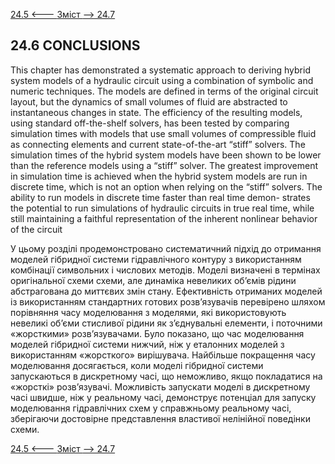[24.5 <--- ](24_5.md) [   Зміст   ](README.md) [--> 24.7](24_7.md)

## 24.6 CONCLUSIONS

This chapter has demonstrated a systematic approach to deriving hybrid system models of a hydraulic circuit using a combination of symbolic and numeric techniques. The models are defined in terms of the original circuit layout, but the dynamics of small volumes of fluid are abstracted to instantaneous changes in state. The efficiency of the resulting models, using standard off-the-shelf solvers, has been tested by comparing simulation times with models that use small volumes of compressible fluid as connecting elements and current state-of-the-art “stiff” solvers. The simulation times of the hybrid system models have been shown to be lower than the reference models using a “stiff” solver. The greatest improvement in simulation time is achieved when the hybrid system models are run in discrete time, which is not an option when relying on the “stiff” solvers. The ability to run models in discrete time faster than real time demon- strates the potential to run simulations of hydraulic circuits in true real time, while still maintaining a faithful representation of the inherent nonlinear behavior of the circuit

У цьому розділі продемонстровано систематичний підхід до отримання моделей гібридної системи гідравлічного контуру з використанням комбінації символьних і числових методів. Моделі визначені в термінах оригінальної схеми схеми, але динаміка невеликих об’ємів рідини абстрагована до миттєвих змін стану. Ефективність отриманих моделей із використанням стандартних готових розв’язувачів перевірено шляхом порівняння часу моделювання з моделями, які використовують невеликі об’єми стисливої рідини як з’єднувальні елементи, і поточними «жорсткими» розв’язувачами. Було показано, що час моделювання моделей гібридної системи нижчий, ніж у еталонних моделей з використанням «жорсткого» вирішувача. Найбільше покращення часу моделювання досягається, коли моделі гібридної системи запускаються в дискретному часі, що неможливо, якщо покладатися на «жорсткі» розв’язувачі. Можливість запускати моделі в дискретному часі швидше, ніж у реальному часі, демонструє потенціал для запуску моделювання гідравлічних схем у справжньому реальному часі, зберігаючи достовірне представлення властивої нелінійної поведінки схеми.

[24.5 <--- ](24_5.md) [   Зміст   ](README.md) [--> 24.7](24_7.md)